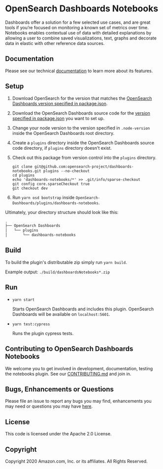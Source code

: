# OpenSearch Dashboards Notebooks

Dashboards offer a solution for a few selected use cases, and are great tools if you’re focused on monitoring a known set of metrics over time. Notebooks enables contextual use of data with detailed explanations by allowing a user to combine saved visualizations, text, graphs and decorate data in elastic with other reference data sources.

## Documentation

Please see our technical [documentation](https://docs-beta.opensearch.org/docs/opensearch-dashboards/notebooks/) to learn more about its features.

## Setup

1. Download OpenSearch for the version that matches the [OpenSearch Dashboards version specified in package.json](./package.json#L7).
1. Download the OpenSearch Dashboards source code for the [version specified in package.json](./package.json#L7) you want to set up.

1. Change your node version to the version specified in `.node-version` inside the OpenSearch Dashboards root directory.
1. Create a `plugins` directory inside the OpenSearch Dashboards source code directory, if `plugins` directory doesn't exist.
1. Check out this package from version control into the `plugins` directory.
   ```
   git clone git@github.com:opensearch-project/dashboards-notebooks.git plugins --no-checkout
   cd plugins
   echo 'dashboards-notebooks/*' >> .git/info/sparse-checkout
   git config core.sparseCheckout true
   git checkout dev
   ```
1. Run `yarn osd bootstrap` inside `OpenSearch-Dashboards/plugins/dashboards-notebooks`.

Ultimately, your directory structure should look like this:

```md
.
├── OpenSearch Dashboards
│   └── plugins
│       └── dashboards-notebooks
```

## Build

To build the plugin's distributable zip simply run `yarn build`.

Example output: `./build/dashboardsNotebooks*.zip`


## Run

- `yarn start`

  Starts OpenSearch Dashboards and includes this plugin. OpenSearch Dashboards will be available on `localhost:5601`.

- `yarn test:cypress`

  Runs the plugin cypress tests.

## Contributing to OpenSearch Dashboards Notebooks

We welcome you to get involved in development, documentation, testing the notebooks plugin. See our [CONTRIBUTING.md](./../CONTRIBUTING.md) and join in.

## Bugs, Enhancements or Questions

Please file an issue to report any bugs you may find, enhancements you may need or questions you may have [here](https://github.com/opensearch-project/dashboards-notebooks/issues).

## License

This code is licensed under the Apache 2.0 License.

## Copyright

Copyright 2020 Amazon.com, Inc. or its affiliates. All Rights Reserved.
